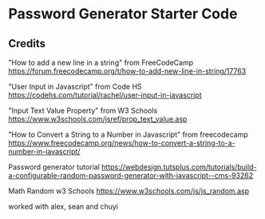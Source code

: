 # Password Generator Starter Code



## Credits
"How to add a new line in a string" from FreeCodeCamp
https://forum.freecodecamp.org/t/how-to-add-new-line-in-string/17763

"User Input in Javascript" from Code HS
https://codehs.com/tutorial/rachel/user-input-in-javascript

"Input Text Value Property" from W3 Schools
https://www.w3schools.com/jsref/prop_text_value.asp


"How to Convert a String to a Number in Javascript" from freecodecamp
https://www.freecodecamp.org/news/how-to-convert-a-string-to-a-number-in-javascript/

Password generator tutorial
https://webdesign.tutsplus.com/tutorials/build-a-configurable-random-password-generator-with-javascript--cms-93262

Math Random w3 Schools
https://www.w3schools.com/js/js_random.asp


worked with alex, sean and chuyi